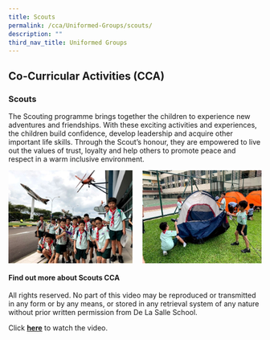 ```yaml
---
title: Scouts
permalink: /cca/Uniformed-Groups/scouts/
description: ""
third_nav_title: Uniformed Groups
---
```

## Co-Curricular Activities (CCA)

### Scouts

The Scouting programme brings together the children to experience new adventures and friendships. With these exciting activities and experiences, the children build confidence, develop leadership and acquire other important life skills. Through the Scout’s honour, they are empowered to live out the values of trust, loyalty and help others to promote peace and respect in a warm inclusive environment.

<img src="/images/Scouts-1.jpg" style="width:49%" align=left>
<img src="/images/Scouts-2.jpg" style="width:47%" align=right>
<br clear="left">

#### Find out more about Scouts CCA

All rights reserved. No part of this video may be reproduced or transmitted in any form or by any means, or stored in any retrieval system of any nature without prior written permission from De La Salle School.  
  
Click **[here](https://drive.google.com/file/d/1PCLpcYzzl3mizuGEulzPJPpf4WlhPS2J/view?usp=sharing)** to watch the video.